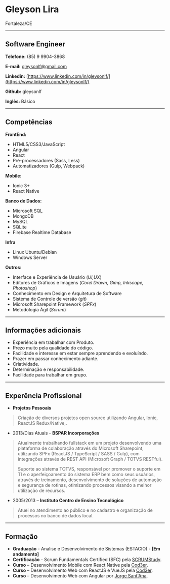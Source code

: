 # Gleyson Lira
Fortaleza/CE

---

## Software Engineer


**Telefone:** (85) 9 9904-3868

**E-mail:** gleysonlf@gmail.com

**Linkedin:** [https://www.linkedin.com/in/gleysonlf/](https://www.linkedin.com/in/gleysonlf/)

**Github:** gleysonlf

**Inglês:** Básico


---

## Competências

**FrontEnd:**
* HTML5/CSS3/JavaScript
* Angular
* React
* Pré-processadores (Sass, Less)
* Automatizadores (Gulp, Webpack)

**Mobile:**
* Ionic 3+
* React Native

**Banco de Dados:**
* Microsoft SQL
* MongoDB
* MySQL
* SQLite
* Firebase Realtime Database


**Infra**
* Linux Ubuntu/Debian
* Windows Server


**Outros:**
* Interface e Experiência de Usuário (*UI,UX*)
* Editores de Gráficos e Imagens (*Corel Drawn, Gimp, Inkscape, Photoshop*)
* Conhecimento em Design e Arquitetura de Software
* Sistema de Controle de versão (*git*)
* Microsoft Sharepoint Framework (*SPFx*)
* Metodologia Ágil (*Scrum*)


---

## Informações adicionais

* Experiência em trabalhar com Produto.
* Prezo muito pela qualidade do código.
* Facilidade e interesse em estar sempre aprendendo e evoluíndo.
* Prazer em passar conhecimento adiante.
* Criatividade.
* Determinação e responsabilidade.
* Facilidade para trabalhar em grupo.

---

## Experência Profissional

* **Projetos Pessoais**
> Criação de diversos projetos open source utilizando Angular, Ionic, ReactJS Redux/Native,.


* 2013/Dias Atuais - **BSPAR Incorporações**
> Atualmente trabalhando fullstack em um projeto desenvolvendo uma plataforma de colaboração através do Microsoft Sharepoint, utilizando SPFx (ReactJS / TypeScript / SASS / Gulp), com integrações através de REST API (Microsoft Graph / TOTVS RESTful).
>
> Suporte ao sistema TOTVS, responsável por promover o suporte em TI e o aperfeiçoamento do sistema ERP bem como seus usuários, através de treinamento, desenvolvimento de soluções de automação e segurança de rotinas, otimizando processos visando a melhor utilização de recursos.

* 2005/2013 – **Instituto Centro de Ensino Tecnológico**
> Atuei no atendimento ao público e no cadastro e organização de processos no banco de dados local.


---

## Formação

* **Graduação** - Analise e Desenvolvimento de Sistemas (ESTACIO) - **[Em andamento]**
* **Certificação** - Scrum Fundamentals Certified (SFC) pela [SCRUMStudy](http://81cd1176253f3f59d435-ac22991740ab4ff17e21daf2ed577041.r77.cf1.rackcdn.com/Certificates/ScrumFundamentalsCertified-WANDGLEYSONLIRADEFIGUEREDO-659017.pdf).
* **Curso** – Desenvolvimento Mobile com React Native pela [Cod3er](https://github.com/cod3rcursos/).
* **Curso** – Desenvolvimento Web com ReactJS e VueJS pela [Cod3er](https://github.com/cod3rcursos/).
* **Curso** – Desenvolvimento Web com Angular por [Jorge Sant'Ana](https://www.linkedin.com/in/jorgetadeusantanasilva/).